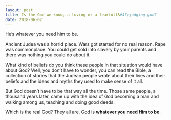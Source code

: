 ```yaml
---
layout: post
title: Is the God we know, a loving or a fearfull&#47;judging god?
date: 2018-06-02
---
```


<p>He’s whatever you need him to be.</p><p>Ancient Judea was a horrid place. Wars got started for no real reason. Rape was commonplace. You could get sold into slavery by your parents and there was nothing you could do about it.</p><p>What kind of beliefs do you think these people in that situation would have about God? Well, you don’t have to wonder, you can read the Bible, a collection of stories that the Judean people wrote about their lives and their beliefs and the ideas and myths they used to make sense of it all.</p><p>But God doesn’t have to be that way all the time. Those same people, a thousand years later, came up with the idea of God becoming a man and walking among us, teaching and doing good deeds.</p><p>Which is the real God? They all are. God is <b>whatever you need Him to be</b>.</p>
